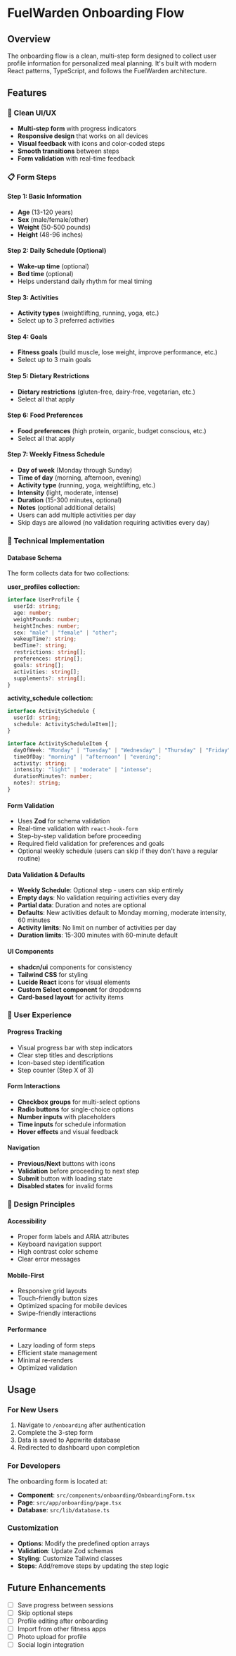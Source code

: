 # FuelWarden Onboarding Flow

## Overview
The onboarding flow is a clean, multi-step form designed to collect user profile information for personalized meal planning. It's built with modern React patterns, TypeScript, and follows the FuelWarden architecture.

## Features

### 🎨 Clean UI/UX
- **Multi-step form** with progress indicators
- **Responsive design** that works on all devices
- **Visual feedback** with icons and color-coded steps
- **Smooth transitions** between steps
- **Form validation** with real-time feedback

### 📋 Form Steps

#### Step 1: Basic Information
- **Age** (13-120 years)
- **Sex** (male/female/other)
- **Weight** (50-500 pounds)
- **Height** (48-96 inches)

#### Step 2: Daily Schedule (Optional)
- **Wake-up time** (optional)
- **Bed time** (optional)
- Helps understand daily rhythm for meal timing

#### Step 3: Activities
- **Activity types** (weightlifting, running, yoga, etc.)
- Select up to 3 preferred activities

#### Step 4: Goals
- **Fitness goals** (build muscle, lose weight, improve performance, etc.)
- Select up to 3 main goals

#### Step 5: Dietary Restrictions
- **Dietary restrictions** (gluten-free, dairy-free, vegetarian, etc.)
- Select all that apply

#### Step 6: Food Preferences
- **Food preferences** (high protein, organic, budget conscious, etc.)
- Select all that apply

#### Step 7: Weekly Fitness Schedule
- **Day of week** (Monday through Sunday)
- **Time of day** (morning, afternoon, evening)
- **Activity type** (running, yoga, weightlifting, etc.)
- **Intensity** (light, moderate, intense)
- **Duration** (15-300 minutes, optional)
- **Notes** (optional additional details)
- Users can add multiple activities per day
- Skip days are allowed (no validation requiring activities every day)

### 🔧 Technical Implementation

#### Database Schema
The form collects data for two collections:

**user_profiles collection:**
```typescript
interface UserProfile {
  userId: string;
  age: number;
  weightPounds: number;
  heightInches: number;
  sex: "male" | "female" | "other";
  wakeupTime?: string;
  bedTime?: string;
  restrictions: string[];
  preferences: string[];
  goals: string[];
  activities: string[];
  supplements?: string[];
}
```

**activity_schedule collection:**
```typescript
interface ActivitySchedule {
  userId: string;
  schedule: ActivityScheduleItem[];
}

interface ActivityScheduleItem {
  dayOfWeek: "Monday" | "Tuesday" | "Wednesday" | "Thursday" | "Friday" | "Saturday" | "Sunday";
  timeOfDay: "morning" | "afternoon" | "evening";
  activity: string;
  intensity: "light" | "moderate" | "intense";
  durationMinutes?: number;
  notes?: string;
}
```

#### Form Validation
- Uses **Zod** for schema validation
- Real-time validation with `react-hook-form`
- Step-by-step validation before proceeding
- Required field validation for preferences and goals
- Optional weekly schedule (users can skip if they don't have a regular routine)

#### Data Validation & Defaults
- **Weekly Schedule**: Optional step - users can skip entirely
- **Empty days**: No validation requiring activities every day
- **Partial data**: Duration and notes are optional
- **Defaults**: New activities default to Monday morning, moderate intensity, 60 minutes
- **Activity limits**: No limit on number of activities per day
- **Duration limits**: 15-300 minutes with 60-minute default

#### UI Components
- **shadcn/ui** components for consistency
- **Tailwind CSS** for styling
- **Lucide React** icons for visual elements
- **Custom Select component** for dropdowns
- **Card-based layout** for activity items

### 🚀 User Experience

#### Progress Tracking
- Visual progress bar with step indicators
- Clear step titles and descriptions
- Icon-based step identification
- Step counter (Step X of 3)

#### Form Interactions
- **Checkbox groups** for multi-select options
- **Radio buttons** for single-choice options
- **Number inputs** with placeholders
- **Time inputs** for schedule information
- **Hover effects** and visual feedback

#### Navigation
- **Previous/Next** buttons with icons
- **Validation** before proceeding to next step
- **Submit** button with loading state
- **Disabled states** for invalid forms

### 🎯 Design Principles

#### Accessibility
- Proper form labels and ARIA attributes
- Keyboard navigation support
- High contrast color scheme
- Clear error messages

#### Mobile-First
- Responsive grid layouts
- Touch-friendly button sizes
- Optimized spacing for mobile devices
- Swipe-friendly interactions

#### Performance
- Lazy loading of form steps
- Efficient state management
- Minimal re-renders
- Optimized validation

## Usage

### For New Users
1. Navigate to `/onboarding` after authentication
2. Complete the 3-step form
3. Data is saved to Appwrite database
4. Redirected to dashboard upon completion

### For Developers
The onboarding form is located at:
- **Component**: `src/components/onboarding/OnboardingForm.tsx`
- **Page**: `src/app/onboarding/page.tsx`
- **Database**: `src/lib/database.ts`

### Customization
- **Options**: Modify the predefined option arrays
- **Validation**: Update Zod schemas
- **Styling**: Customize Tailwind classes
- **Steps**: Add/remove steps by updating the step logic

## Future Enhancements
- [ ] Save progress between sessions
- [ ] Skip optional steps
- [ ] Profile editing after onboarding
- [ ] Import from other fitness apps
- [ ] Photo upload for profile
- [ ] Social login integration 